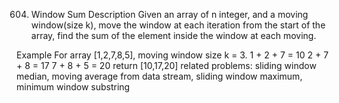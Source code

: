 604. Window Sum
Description
Given an array of n integer, and a moving window(size k), move the window at each iteration from the start of the array, find the sum of the element inside the window at each moving.

Example
For array [1,2,7,8,5], moving window size k = 3.
1 + 2 + 7 = 10
2 + 7 + 8 = 17
7 + 8 + 5 = 20
return [10,17,20]
related problems: 
sliding window median, moving average from data stream, 
sliding window maximum, minimum window substring
